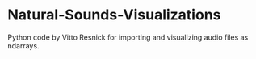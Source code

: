 # Natural-Sounds-Visualizations
Python code by Vitto Resnick for importing and visualizing audio files as ndarrays. 
